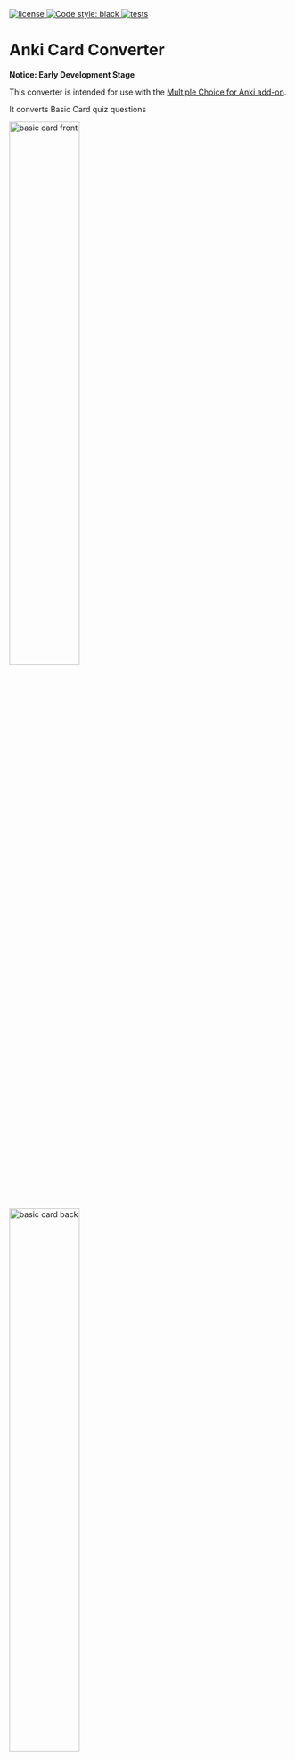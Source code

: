 <a href="https://github.com/wervlad/anki-card-converter/blob/main/LICENSE">
    <img alt="license" src="https://img.shields.io/github/license/wervlad/anki-card-converter.svg?color=blue">
</a>
<a href="https://github.com/psf/black">
    <img alt="Code style: black" src="https://img.shields.io/badge/code%20style-black-000000.svg">
</a>
<a href="https://github.com/wervlad/anki-card-converter/actions/workflows/tests.yml">
    <img alt="tests" src="https://github.com/wervlad/anki-card-converter/actions/workflows/tests.yml/badge.svg">
</a>

# Anki Card Converter

**Notice: Early Development Stage**

This converter is intended for use with the [Multiple Choice for Anki add-on](https://ankiweb.net/shared/info/1566095810).

It converts Basic Card quiz questions

<img src="https://user-images.githubusercontent.com/24524555/234809499-364c2c19-9fcc-4455-b163-34387c62996a.png" alt="basic card front" width="50%" height="auto">

<img src="https://user-images.githubusercontent.com/24524555/234809596-0b65399f-9cfa-49b8-83ca-7a98631e038a.png" alt="basic card back" width="50%" height="auto">

into AllInOne Card format, which allows selecting options in interactive mode

<img src="https://user-images.githubusercontent.com/24524555/234809631-0ebbbe32-f722-4a21-a3da-810648f26553.png" alt="allinone card front" width="50%" height="auto">

and highlights the correct answers

<img src="https://user-images.githubusercontent.com/24524555/234811516-4b7f4bea-50bd-4fb7-9266-87547d42c413.png" alt="allinone card back" width="50%" height="auto">

## Usage

1. Clone this repository to your local machine.
2. Ensure that you have Python 3.10 and [Poetry](https://python-poetry.org/docs/) installed on your machine. The author used Poetry 1.3.1.
3. Install the project dependencies using the following command:
```sh
poetry install --no-dev
```
4. Export cards as "Notes in Plain Text (.txt)" by choosing menu item "File -> Export (Ctrl + E)".
<img src="https://user-images.githubusercontent.com/24524555/234874211-cd166bd2-2931-4950-a36e-b509cfba00f9.png" alt="export anki cards" width="50%" height="auto">

**Note**: only "Basic Cards" are supported currently.

5. Run the convert script
```sh
poetry run convert -i <input file.txt> -o <output file.txt>
```
6. Import converted file in Anki.

**Note**: to replace oritinal cards with converted, first change their type to AllInOne. Go to "Browse" window, select cards, right click on them and select Notes -> Change Note Type (Ctrl + Shift + M). In drop down menu select "AllInOne (kprim, mc, sc)" and click "Save".
